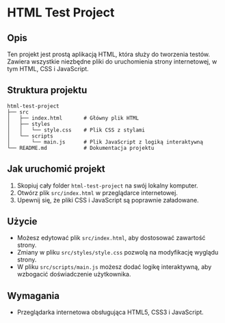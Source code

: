 # HTML Test Project

## Opis
Ten projekt jest prostą aplikacją HTML, która służy do tworzenia testów. Zawiera wszystkie niezbędne pliki do uruchomienia strony internetowej, w tym HTML, CSS i JavaScript.

## Struktura projektu
```
html-test-project
├── src
│   ├── index.html       # Główny plik HTML
│   ├── styles
│   │   └── style.css    # Plik CSS z stylami
│   └── scripts
│       └── main.js      # Plik JavaScript z logiką interaktywną
└── README.md            # Dokumentacja projektu
```

## Jak uruchomić projekt
1. Skopiuj cały folder `html-test-project` na swój lokalny komputer.
2. Otwórz plik `src/index.html` w przeglądarce internetowej.
3. Upewnij się, że pliki CSS i JavaScript są poprawnie załadowane.

## Użycie
- Możesz edytować plik `src/index.html`, aby dostosować zawartość strony.
- Zmiany w pliku `src/styles/style.css` pozwolą na modyfikację wyglądu strony.
- W pliku `src/scripts/main.js` możesz dodać logikę interaktywną, aby wzbogacić doświadczenie użytkownika.

## Wymagania
- Przeglądarka internetowa obsługująca HTML5, CSS3 i JavaScript.